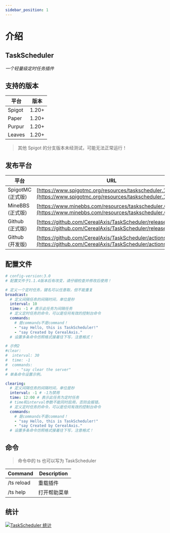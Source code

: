```yaml
---
sidebar_position: 1
---
```


# 介绍

## TaskScheduler

_一个轻量级定时任务插件_

## 支持的版本

| 平台   | 版本  |
| ------ | ----- |
| Spigot | 1.20+ |
| Paper  | 1.20+ |
| Purpur | 1.20+ |
| Leaves | 1.20+ |

> 其他 Spigot 的分支版本未经测试，可能无法正常运行！

## 发布平台

| 平台              | URL                                                                                                                  |
| ----------------- | -------------------------------------------------------------------------------------------------------------------- |
| SpigotMC (正式版) | [https://www.spigotmc.org/resources/taskscheduler.115092/](https://www.spigotmc.org/resources/taskscheduler.115092/) |
| MineBBS (正式版)  | [https://www.minebbs.com/resources/taskscheduler.6088/](https://www.minebbs.com/resources/taskscheduler.6088/)       |
| Github (正式版)   | [https://github.com/CerealAxis/TaskScheduler/releases](https://github.com/CerealAxis/TaskScheduler/releases)         |
| Github (开发版)   | [https://github.com/CerealAxis/TaskScheduler/actions](https://github.com/CerealAxis/TaskScheduler/actions)           |

## 配置文件

```yml
# config-version:3.0
# 配置文件于1.1.4版本后有改变，请仔细检查并修改后使用！

# 定义一个定时任务，键名可以任意取，但不能重复
broadcast:
  # 定义间隔任务的间隔时间，单位是秒
  interval: 10
  time: -1 # 表示此任务为间隔任务
  # 定义定时任务的命令，可以是任何有效的控制台命令
  commands:
    # 是commands不是command！
    - "say Hello, this is TaskScheduler!"
    - "say Created by CerealAxis."
  # 设置多条命令仿照格式接着往下写，注意格式！

# 示例2
#clear:
#  interval: 30
#  time: -1
#  commands:
#    - "say clear the server"
# 单条命令设置示例。

clearing:
  # 定义间隔任务的间隔时间，单位是秒
  interval: -1 # -1为禁用
  time: 12:00 # 表示此任务为定时任务
  # time和interval参数不能同时启用，否则会报错。
  # 定义定时任务的命令，可以是任何有效的控制台命令
  commands:
    # 是commands不是command！
    - "say Hello, this is TaskScheduler!"
    - "say Created by CerealAxis."
  # 设置多条命令仿照格式接着往下写，注意格式！
```

## 命令

> 命令中的 ts 也可以写为 TaskScheduler

| Command    | Description  |
| ---------- | ------------ |
| /ts reload | 重载插件     |
| /ts help   | 打开帮助菜单 |

## 统计

[![TaskScheduler 统计](https://bstats.org/signatures/bukkit/TaskScheduler.svg)](https://bstats.org/plugin/bukkit/TaskScheduler/20876)